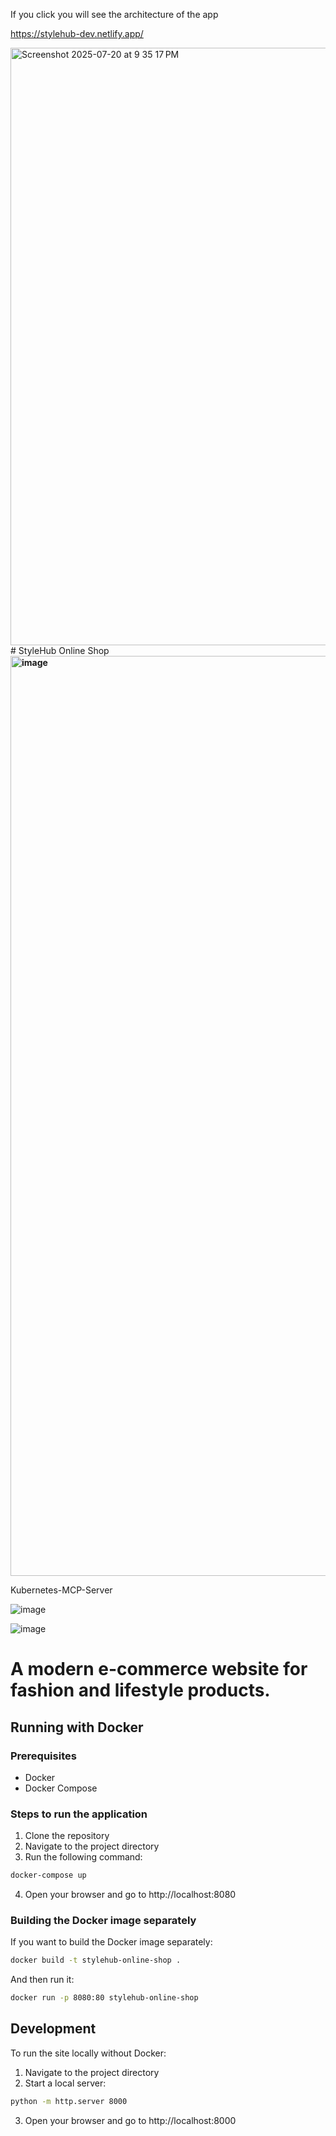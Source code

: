 If you click you will see the architecture of the app

https://stylehub-dev.netlify.app/ 

<img width="1470" height="956" alt="Screenshot 2025-07-20 at 9 35 17 PM" src="https://github.com/user-attachments/assets/30c1acb7-e30c-4c23-9b6b-ff711aa99af3" /># StyleHub Online Shop
**<img width="2914" height="1472" alt="image" src="https://github.com/user-attachments/assets/91d31314-4c17-492a-9e87-8d8771a9b19d" />**


Kubernetes-MCP-Server

![image](https://github.com/user-attachments/assets/cba586a0-d233-4335-95c2-f397bf96cbf8)

![image](https://github.com/user-attachments/assets/442336dd-7f1b-4d76-b291-1b6f660545a3)

# A modern e-commerce website for fashion and lifestyle products.

## Running with Docker

### Prerequisites
- Docker
- Docker Compose

### Steps to run the application

1. Clone the repository
2. Navigate to the project directory
3. Run the following command:

```bash
docker-compose up
```

4. Open your browser and go to http://localhost:8080

### Building the Docker image separately

If you want to build the Docker image separately:

```bash
docker build -t stylehub-online-shop .
```

And then run it:

```bash
docker run -p 8080:80 stylehub-online-shop
```

## Development

To run the site locally without Docker:

1. Navigate to the project directory
2. Start a local server:

```bash
python -m http.server 8000
```

3. Open your browser and go to http://localhost:8000
